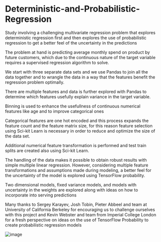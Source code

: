 # Deterministic-and-Probabilistic-Regression
Study involving a challenging multivariate regression problem that explores deterministic regression first and then explores the use of probabilistic regression to get a better feel of the uncertainty in the predictions

The problem at hand is predicting average monthly spend on product by future customers, which due to the continuous nature of the target variable requires a supervised regression algorithm to solve.

We start with three separate data sets and we use Pandas to join all the data together and to wrangle the data in a way that the features benefit the regression problem optimally.

There are multiple features and data is further explored with Pandas to determine which features usefully explain variance in the target variable.

Binning is used to enhance the usefullness of continuous numerical features like age and to improve categorical ones

Categorical features are one hot encoded and this process expands the feature count and the feature matrix size, for this reason feature selection using Sci-kit Learn is necessary in order to reduce and optimize the size of the data set.

Additional numerical feature transformation is performed and test train splits are created also using Sci-kit Learn.

The handling of the data makes it possible to obtain robust results with simple multiple linear regression. However, considering multiple feature transformations and assumptions made during modeling, a better feel for the uncertainty of the model is explored using TensorFlow probability.

Two dimensional models, fixed variance models, and models with uncertainty in the weights are explored along with ideas on how to incorporate into serving predictions

Many thanks to Sergey Karayev, Josh Tobin, Pieter Abbeel and team at University of California Berkeley for encouraging us to challenge ourselves with this project and Kevin Webster and team from Imperial College London for a fresh perspective on ideas on the use of TensorFlow Probability to create probabilistic regression models

![image](https://user-images.githubusercontent.com/54419767/118192542-e97f3500-b40b-11eb-99b1-b3f9cf5c4b49.png)
